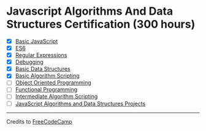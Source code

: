 # Javascript Algorithms And Data Structures Certification (300 hours)

- [x] [Basic JavaScript](01-basic-javascript#introduction-to-javaScript)
- [x] [ES6](02-es6#introduction-to-the-es6-challenges)
- [x] [Regular Expressions](03-regular-expression#regular-expressions)
- [x] [Debugging](04-debugging#debugging)
- [x] [Basic Data Structures](05-basic-data-structures#basic-data-structures)
- [x] [Basic Algorithm Scripting](06-basic-algorithm-scripting#basic-algorithm-scripting)
- [ ] [Object Oriented Programming](07-object-oriented-programming#object-oriented-programming)
- [ ] [Functional Programming](08-functional-programming#functional-programming)
- [ ] [Intermediate Algorithm Scripting](09-intermediate-algorithm-scripting#intermediate-algorithm-scripting)
- [ ] [JavaScript Algorithms and Data Structures Projects](10-javascript-algorithms-and-data-structures-projects)

---

Credits to [FreeCodeCamp](https://www.freecodecamp.org/)